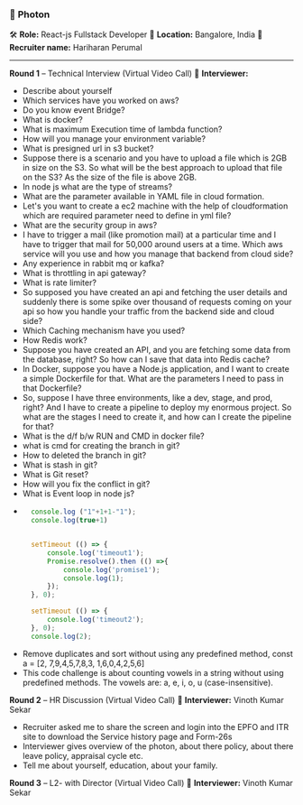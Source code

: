 ### 🏢 **Photon**
🛠️ **Role:** React-js Fullstack Developer
📍 **Location:** Bangalore, India
👤 **Recruiter name:** Hariharan Perumal

---
**Round 1** – Technical Interview (Virtual Video Call)
👤 **Interviewer:** 

- Describe about yourself
- Which services have you worked on aws?
- Do you know event Bridge?
- What is docker?
- What is maximum Execution time of lambda function?
- How will you manage your environment variable?
- What is presigned url in s3 bucket?
- Suppose there is a scenario and you have to upload a file which is 2GB in size on the S3. So what will be the best approach to upload that file on the S3? As the size of the file is above 2GB.
- In node js what are the type of streams?
- What are the parameter available in YAML file in cloud formation.
- Let's you want to create a ec2 machine with the help of cloudformation which are required parameter need to define in yml file?
- What are the security group in aws?
- I have to trigger a mail (like promotion mail) at a particular time and I have to trigger that mail for 50,000 around users at a time. Which aws service will you use and how you manage that backend from cloud side?
- Any experience in rabbit mq or kafka?
- What is throttling in api gateway?
- What is rate limiter?
- So supposed you have created an api and fetching the user details and suddenly there is some spike over thousand of requests coming on your api so how you handle your traffic from the backend side and cloud side?
- Which Caching mechanism have you used?
- How Redis work?
- Suppose you have created an API, and you are fetching some data from the database, right? So how can I save that data into Redis cache?
- In Docker, suppose you have a Node.js application, and I want to create a simple Dockerfile for that. What are the parameters I need to pass in that Dockerfile?
- So, suppose I have three environments, like a dev, stage, and prod, right? And I have to create a pipeline to deploy my enormous project. So what are the stages I need to create it, and how can I create the pipeline for that?
- What is the d/f b/w RUN and CMD in docker file?
- what is cmd for creating the branch in git?
- How to deleted the branch in git?
- What is stash in git?
- What is Git reset?
- How will you fix the conflict in git?
- What is Event loop in node js?
- ```js
    console.log ("1"+1+1-"1");
    console.log(true+1)


    setTimeout (() => {
        console.log('timeout1');
        Promise.resolve().then (() =>{
            console.log('promise1');
            console.log(1);
        });
    }, 0);

    setTimeout (() => {
        console.log('timeout2');
    }, 0);
    console.log(2);
    ```
- Remove duplicates and sort without using any predefined method, const a = [2, 7,9,4,5,7,8,3, 1,6,0,4,2,5,6]
- This code challenge is about counting vowels in a string without using predefined methods. The vowels are: a, e, i, o, u (case-insensitive).


**Round 2** – HR Discussion (Virtual Video Call)
👤 **Interviewer:** Vinoth Kumar Sekar

- Recruiter asked me to share the screen and login into the EPFO and ITR site to download the Service history page and Form-26s
- Interviewer gives overview of the photon, about there policy, about there leave policy, appraisal cycle etc. 
- Tell me about yourself, education, about your family.

**Round 3** – L2- with Director (Virtual Video Call)
👤 **Interviewer:** Vinoth Kumar Sekar

